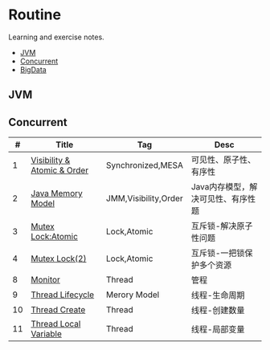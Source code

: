 # Routine
Learning and exercise notes.

- [JVM](#JVM)
- [Concurrent](#Concurrent)
- [BigData](#BigData)

## JVM

## Concurrent

| #   | Title                            | Tag                  | Desc                               |
| --- | -------------------------------- | -------------------- | ---------------------------------- |
| 1   | [Visibility & Atomic & Order][1] | Synchronized,MESA    | 可见性、原子性、有序性             |
| 2   | [Java Memory Model][2]           | JMM,Visibility,Order | Java内存模型，解决可见性、有序性题 |
| 3   | [Mutex Lock:Atomic][3]           | Lock,Atomic          | 互斥锁-解决原子性问题              |
| 4   | [Mutex Lock(2)][4]               | Lock,Atomic          | 互斥锁-一把锁保护多个资源            |
| 8   | [Monitor][8]                     | Thread               | 管程                               |
| 9   | [Thread Lifecycle][9]            | Merory Model         | 线程-生命周期                      |
| 10  | [Thread Create][10]              | Thread               | 线程-创建数量                      |
| 11  | [Thread Local Variable][11]      | Thread               | 线程-局部变量                      |

[1]: https://github.com/mantoudev/routine/tree/master/concurrent/01-visibility%20%26%20atomic%20%26%20order
[2]: https://github.com/mantoudev/routine/tree/master/concurrent/02-Java%20Meroy%20Model
[3]: https://github.com/mantoudev/routine/tree/master/concurrent/03-Mutex%20Lock:Atomic
[4]: https://github.com/mantoudev/routine/tree/master/concurrent/03-Mutex%20Lock(2)
[8]: https://github.com/mantoudev/routine/tree/master/concurrent/monitor
[9]: https://github.com/mantoudev/routine/tree/master/concurrent/thread-lifecycle
[10]: https://github.com/mantoudev/routine/tree/master/concurrent/thread-create
[11]: https://github.com/mantoudev/routine/tree/master/concurrent/thread-localVariable
